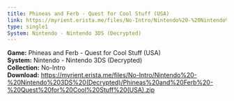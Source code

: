 ```yaml
---
title: Phineas and Ferb - Quest for Cool Stuff (USA)
link: https://myrient.erista.me/files/No-Intro/Nintendo%20-%20Nintendo%203DS%20(Decrypted)/Phineas%20and%20Ferb%20-%20Quest%20for%20Cool%20Stuff%20(USA).zip
type: single1
System: Nintendo - Nintendo 3DS (Decrypted)
---
```

<b>Game:</b> Phineas and Ferb - Quest for Cool Stuff (USA)<br>
<b>System:</b> Nintendo - Nintendo 3DS (Decrypted)<br>
<b>Collection:</b> No-Intro<br>
<b>Download:</b> https://myrient.erista.me/files/No-Intro/Nintendo%20-%20Nintendo%203DS%20(Decrypted)/Phineas%20and%20Ferb%20-%20Quest%20for%20Cool%20Stuff%20(USA).zip